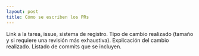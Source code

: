 ```yaml
---
layout: post
title: Cómo se escriben los PRs
---
```


Link a la tarea, issue, sistema de registro.<!--more-->
Tipo de cambio realizado (tamaño y si requiere una revisión más exhaustiva).
Explicación del cambio realizado.
Listado de commits que se incluyen.
